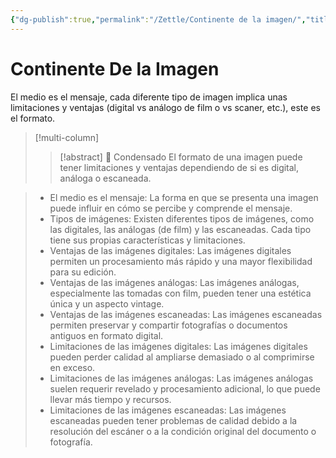 ```yaml
---
{"dg-publish":true,"permalink":"/Zettle/Continente de la imagen/","title":"Continente de la imagen","tags":["ZeType/Idea",""],"updated":"2023-09-25T12:37:49.740-05:00"}
---
```



# Continente De la Imagen

El medio es el mensaje, cada diferente tipo de imagen implica unas limitaciones y ventajas (digital vs análogo de film o vs scaner, etc.), este es el formato.

> [!multi-column]
> > [!abstract] 📖 Condensado
> El formato de una imagen puede tener limitaciones y ventajas dependiendo de si es digital, análoga o escaneada.

> - El medio es el mensaje: La forma en que se presenta una imagen puede influir en cómo se percibe y comprende el mensaje.
> - Tipos de imágenes: Existen diferentes tipos de imágenes, como las digitales, las análogas (de film) y las escaneadas. Cada tipo tiene sus propias características y limitaciones.
> - Ventajas de las imágenes digitales: Las imágenes digitales permiten un procesamiento más rápido y una mayor flexibilidad para su edición.
> - Ventajas de las imágenes análogas: Las imágenes análogas, especialmente las tomadas con film, pueden tener una estética única y un aspecto vintage.
> - Ventajas de las imágenes escaneadas: Las imágenes escaneadas permiten preservar y compartir fotografías o documentos antiguos en formato digital.
> - Limitaciones de las imágenes digitales: Las imágenes digitales pueden perder calidad al ampliarse demasiado o al comprimirse en exceso.
> - Limitaciones de las imágenes análogas: Las imágenes análogas suelen requerir revelado y procesamiento adicional, lo que puede llevar más tiempo y recursos.
> - Limitaciones de las imágenes escaneadas: Las imágenes escaneadas pueden tener problemas de calidad debido a la resolución del escáner o a la condición original del documento o fotografía.
